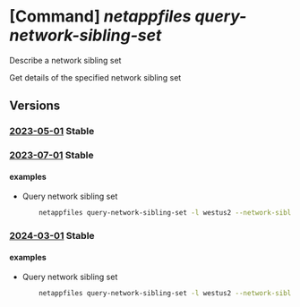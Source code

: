 # [Command] _netappfiles query-network-sibling-set_

Describe a network sibling set

Get details of the specified network sibling set

## Versions

### [2023-05-01](/Resources/mgmt-plane/L3N1YnNjcmlwdGlvbnMve30vcHJvdmlkZXJzL21pY3Jvc29mdC5uZXRhcHAvbG9jYXRpb25zL3t9L3F1ZXJ5bmV0d29ya3NpYmxpbmdzZXQ=/2023-05-01.xml) **Stable**

<!-- mgmt-plane /subscriptions/{}/providers/microsoft.netapp/locations/{}/querynetworksiblingset 2023-05-01 -->

### [2023-07-01](/Resources/mgmt-plane/L3N1YnNjcmlwdGlvbnMve30vcHJvdmlkZXJzL21pY3Jvc29mdC5uZXRhcHAvbG9jYXRpb25zL3t9L3F1ZXJ5bmV0d29ya3NpYmxpbmdzZXQ=/2023-07-01.xml) **Stable**

<!-- mgmt-plane /subscriptions/{}/providers/microsoft.netapp/locations/{}/querynetworksiblingset 2023-07-01 -->

#### examples

- Query network sibling set
    ```bash
        netappfiles query-network-sibling-set -l westus2 --network-sibling-set-id {SIBLIING_SET_ID} --subnet-id {SUBNET_ID}
    ```

### [2024-03-01](/Resources/mgmt-plane/L3N1YnNjcmlwdGlvbnMve30vcHJvdmlkZXJzL21pY3Jvc29mdC5uZXRhcHAvbG9jYXRpb25zL3t9L3F1ZXJ5bmV0d29ya3NpYmxpbmdzZXQ=/2024-03-01.xml) **Stable**

<!-- mgmt-plane /subscriptions/{}/providers/microsoft.netapp/locations/{}/querynetworksiblingset 2024-03-01 -->

#### examples

- Query network sibling set
    ```bash
        netappfiles query-network-sibling-set -l westus2 --network-sibling-set-id {SIBLIING_SET_ID} --subnet-id {SUBNET_ID}
    ```
